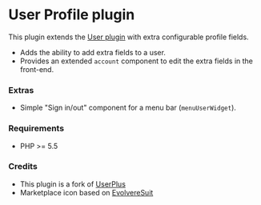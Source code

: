 # User Profile plugin

This plugin extends the [User plugin](http://octobercms.com/plugin/rainlab-user) with extra configurable profile fields.

* Adds the ability to add extra fields to a user.
* Provides an extended `account` component to edit the extra fields in the front-end.

### Extras
* Simple "Sign in/out" component for a menu bar (`menuUserWidget`).

### Requirements
* PHP >= 5.5

### Credits
* This plugin is a fork of [UserPlus](https://github.com/rainlab/userplus-plugin)
* Marketplace icon based on [EvolvereSuit](https://github.com/franksouza183/EvolvereSuit)
